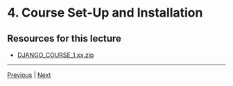 # 4. Course Set-Up and Installation



##  Resources for this lecture

-   [DJANGO_COURSE_1.xx.zip](https://python-ds.s3.us-west-1.amazonaws.com/Python-and-Django-Full-Stack-Web-Developer-Bootcamp/Resources/DJANGO_COURSE_1.xx.zip)


---

[Previous](./3_FAQ-Frequently-Asked-Questions.md) | [Next](./5_Notes-on-Updates-Versions-of-Django.md)
